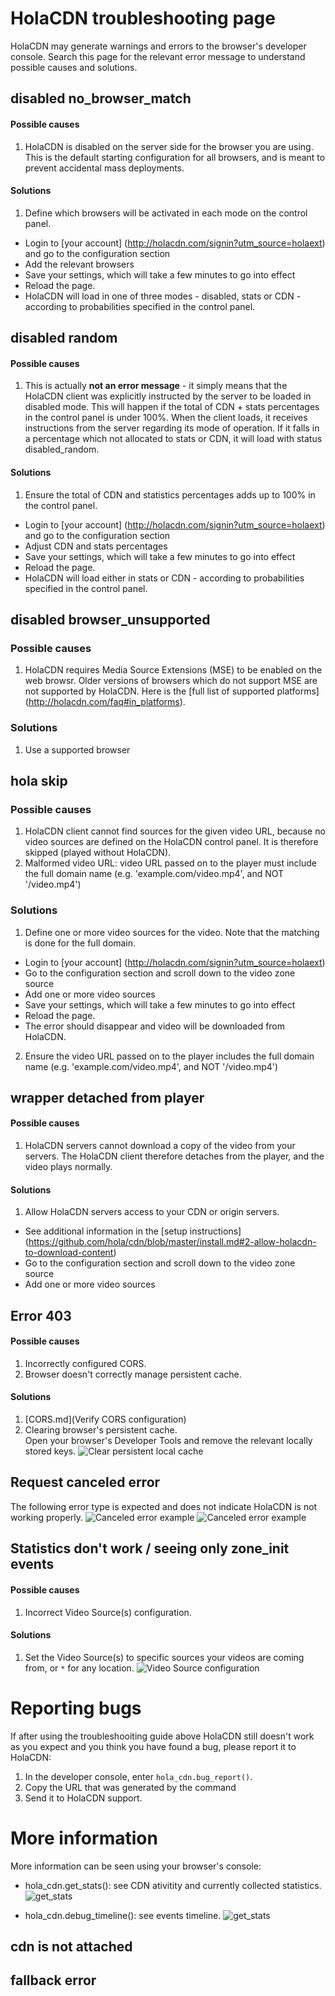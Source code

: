 # HolaCDN troubleshooting page

HolaCDN may generate warnings and errors to the browser's developer console. Search this page for the relevant error message to understand possible causes and solutions.

## disabled no_browser_match
#### Possible causes
1. HolaCDN is disabled on the server side for the browser you are using. This is the default starting configuration for all browsers, and is meant to prevent accidental mass deployments.

#### Solutions
1. Define which browsers will be activated in each mode on the control panel.
  * Login to [your account] (http://holacdn.com/signin?utm_source=holaext) and go to the configuration section
  * Add the relevant browsers
  * Save your settings, which will take a few minutes to go into effect
  * Reload the page.
  * HolaCDN will load in one of three modes - disabled, stats or CDN - according to probabilities specified in the control panel.

## disabled random
#### Possible causes
1. This is actually **not an error message** - it simply means that the HolaCDN client was explicitly instructed by the server to be loaded in disabled mode. This will happen if the total of CDN + stats percentages in the control panel is under 100%. When the client loads, it receives instructions from the server regarding its mode of operation. If it falls in a percentage which not allocated to stats or CDN, it will load with status disabled_random. 

#### Solutions
1. Ensure the total of CDN and statistics percentages adds up to 100% in the control panel.
  * Login to [your account] (http://holacdn.com/signin?utm_source=holaext) and go to the configuration section
  * Adjust CDN and stats percentages
  * Save your settings, which will take a few minutes to go into effect
  * Reload the page.
  * HolaCDN will load either in stats or CDN - according to probabilities specified in the control panel.

## disabled browser_unsupported
### Possible causes
1. HolaCDN requires Media Source Extensions (MSE) to be enabled on the web browsr. Older versions of browsers which do not support MSE are not supported by HolaCDN. Here is the [full list of supported platforms] (http://holacdn.com/faq#in_platforms).  

### Solutions
1. Use a supported browser

## hola skip
### Possible causes
1. HolaCDN client cannot find sources for the given video URL, because no video sources are defined on the HolaCDN control panel. It is therefore skipped (played without HolaCDN).
2. Malformed video URL: video URL passed on to the player must include the full domain name (e.g. 'example.com/video.mp4', and NOT '/video.mp4')

### Solutions
1. Define one or more video sources for the video. Note that the matching is done for the full domain.
  * Login to [your account] (http://holacdn.com/signin?utm_source=holaext)
  * Go to the configuration section and scroll down to the video zone source
  * Add one or more video sources
  * Save your settings, which will take a few minutes to go into effect
  * Reload the page.
  * The error should disappear and video will be downloaded from HolaCDN.
2. Ensure the video URL passed on to the player includes the full domain name (e.g. 'example.com/video.mp4', and NOT '/video.mp4')

## wrapper detached from player
#### Possible causes
1. HolaCDN servers cannot download a copy of the video from your servers. The HolaCDN client therefore detaches from the player, and the video plays normally. 

#### Solutions
1. Allow HolaCDN servers access to your CDN or origin servers. 
  * See additional information in the [setup instructions] (https://github.com/hola/cdn/blob/master/install.md#2-allow-holacdn-to-download-content)
  * Go to the configuration section and scroll down to the video zone source
  * Add one or more video sources

## Error 403
#### Possible causes
1. Incorrectly configured CORS.
2. Browser doesn't correctly manage persistent cache.

#### Solutions
1. [CORS.md](Verify CORS configuration)
2. Clearing browser's persistent cache.<br/>
Open your browser's Developer Tools and remove the relevant locally stored keys.
![Clear persistent local cache](/resources/clear_local_cache.png)

## Request canceled error
The following error type is expected and does not indicate HolaCDN is not working properly.
![Canceled error example](/resources/canceled_error_2.png)
![Canceled error example](/resources/canceled_error_1.png)

## Statistics don't work / seeing only zone_init events
#### Possible causes
1. Incorrect Video Source(s) configuration.

#### Solutions
1. Set the Video Source(s) to specific sources your videos are coming from, or `*` for any location.
![Video Source configuration](/resources/video_sources.png)


# Reporting bugs

If after using the troubleshooiting guide above HolaCDN still doesn't work as you expect and you think you have found a bug, please report it to HolaCDN:

1. In the developer console, enter ```hola_cdn.bug_report()```.
2. Copy the URL that was generated by the command
3. Send it to HolaCDN support.

# More information
More information can be seen using your browser's console:
- hola_cdn.get_stats(): see CDN ativitity and currently collected statistics.
![get_stats](/resources/get_stats.png)

- hola_cdn.debug_timeline(): see events timeline.
![get_stats](/resources/debug_timeline.png)

## cdn is not attached

## fallback error

